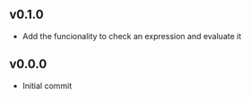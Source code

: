 ## v0.1.0

- Add the funcionality to check an expression and evaluate it

## v0.0.0

- Initial commit